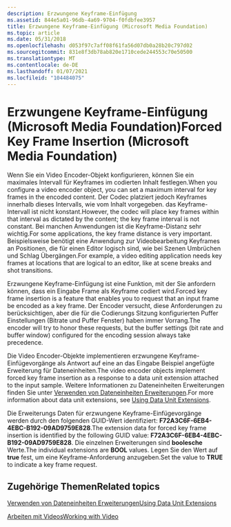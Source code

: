 ```yaml
---
description: Erzwungene Keyframe-Einfügung
ms.assetid: 844e5a01-96db-4a69-9704-f0fdbfee3957
title: Erzwungene Keyframe-Einfügung (Microsoft Media Foundation)
ms.topic: article
ms.date: 05/31/2018
ms.openlocfilehash: d053f97c7aff08f61fa56d07db0a28b20c797d02
ms.sourcegitcommit: 831e8f3db78ab820e1710cede244553c70e50500
ms.translationtype: MT
ms.contentlocale: de-DE
ms.lasthandoff: 01/07/2021
ms.locfileid: "104484075"
---
```

# <a name="forced-key-frame-insertion-microsoft-media-foundation"></a><span data-ttu-id="15592-103">Erzwungene Keyframe-Einfügung (Microsoft Media Foundation)</span><span class="sxs-lookup"><span data-stu-id="15592-103">Forced Key Frame Insertion (Microsoft Media Foundation)</span></span>

<span data-ttu-id="15592-104">Wenn Sie ein Video Encoder-Objekt konfigurieren, können Sie ein maximales Intervall für Keyframes im codierten Inhalt festlegen.</span><span class="sxs-lookup"><span data-stu-id="15592-104">When you configure a video encoder object, you can set a maximum interval for key frames in the encoded content.</span></span> <span data-ttu-id="15592-105">Der Codec platziert jedoch Keyframes innerhalb dieses Intervalls, wie vom Inhalt vorgegeben. das Keyframe-Intervall ist nicht konstant.</span><span class="sxs-lookup"><span data-stu-id="15592-105">However, the codec will place key frames within that interval as dictated by the content; the key frame interval is not constant.</span></span> <span data-ttu-id="15592-106">Bei manchen Anwendungen ist die Keyframe-Distanz sehr wichtig.</span><span class="sxs-lookup"><span data-stu-id="15592-106">For some applications, the key frame distance is very important.</span></span> <span data-ttu-id="15592-107">Beispielsweise benötigt eine Anwendung zur Videobearbeitung Keyframes an Positionen, die für einen Editor logisch sind, wie bei Szenen Umbrüchen und Schlag Übergängen.</span><span class="sxs-lookup"><span data-stu-id="15592-107">For example, a video editing application needs key frames at locations that are logical to an editor, like at scene breaks and shot transitions.</span></span>

<span data-ttu-id="15592-108">Erzwungene Keyframe-Einfügung ist eine Funktion, mit der Sie anfordern können, dass ein Eingabe Frame als Keyframe codiert wird.</span><span class="sxs-lookup"><span data-stu-id="15592-108">Forced key frame insertion is a feature that enables you to request that an input frame be encoded as a key frame.</span></span> <span data-ttu-id="15592-109">Der Encoder versucht, diese Anforderungen zu berücksichtigen, aber die für die Codierungs Sitzung konfigurierten Puffer Einstellungen (Bitrate und Puffer Fenster) haben immer Vorrang.</span><span class="sxs-lookup"><span data-stu-id="15592-109">The encoder will try to honor these requests, but the buffer settings (bit rate and buffer window) configured for the encoding session always take precedence.</span></span>

<span data-ttu-id="15592-110">Die Video Encoder-Objekte implementieren erzwungene Keyframe-Einfügevorgänge als Antwort auf eine an das Eingabe Beispiel angefügte Erweiterung für Dateneinheiten.</span><span class="sxs-lookup"><span data-stu-id="15592-110">The video encoder objects implement forced key frame insertion as a response to a data unit extension attached to the input sample.</span></span> <span data-ttu-id="15592-111">Weitere Informationen zu Dateneinheiten Erweiterungen finden Sie unter [Verwenden von Dateneinheiten Erweiterungen](usingdataunitextensions.md).</span><span class="sxs-lookup"><span data-stu-id="15592-111">For more information about data unit extensions, see [Using Data Unit Extensions](usingdataunitextensions.md).</span></span>

<span data-ttu-id="15592-112">Die Erweiterungs Daten für erzwungene Keyframe-Einfügevorgänge werden durch den folgenden GUID-Wert identifiziert: **F72A3C6F-6EB4-4EBC-B192-09AD9759E828**.</span><span class="sxs-lookup"><span data-stu-id="15592-112">The extension data for forced key frame insertion is identified by the following GUID value: **F72A3C6F-6EB4-4EBC-B192-09AD9759E828**.</span></span> <span data-ttu-id="15592-113">Die einzelnen Erweiterungen sind **boolesche** Werte.</span><span class="sxs-lookup"><span data-stu-id="15592-113">The individual extensions are **BOOL** values.</span></span> <span data-ttu-id="15592-114">Legen Sie den Wert auf **true** fest, um eine Keyframe-Anforderung anzugeben.</span><span class="sxs-lookup"><span data-stu-id="15592-114">Set the value to **TRUE** to indicate a key frame request.</span></span>

## <a name="related-topics"></a><span data-ttu-id="15592-115">Zugehörige Themen</span><span class="sxs-lookup"><span data-stu-id="15592-115">Related topics</span></span>

<dl> <dt>

[<span data-ttu-id="15592-116">Verwenden von Dateneinheiten Erweiterungen</span><span class="sxs-lookup"><span data-stu-id="15592-116">Using Data Unit Extensions</span></span>](usingdataunitextensions.md)
</dt> <dt>

[<span data-ttu-id="15592-117">Arbeiten mit Videos</span><span class="sxs-lookup"><span data-stu-id="15592-117">Working with Video</span></span>](workingwithvideo.md)
</dt> </dl>

 

 



